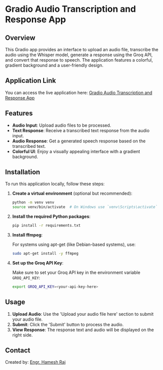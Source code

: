 # Gradio Audio Transcription and Response App

## Overview

This Gradio app provides an interface to upload an audio file, transcribe the audio using the Whisper model, generate a response using the Groq API, and convert that response to speech. The application features a colorful, gradient background and a user-friendly design.

## Application Link

You can access the live application here: [Gradio Audio Transcription and Response App](https://3e180f171a67076b30.gradio.live/)

## Features

- **Audio Input**: Upload audio files to be processed.
- **Text Response**: Receive a transcribed text response from the audio input.
- **Audio Response**: Get a generated speech response based on the transcribed text.
- **Colorful UI**: Enjoy a visually appealing interface with a gradient background.

## Installation

To run this application locally, follow these steps:

1. **Create a virtual environment** (optional but recommended):

    ```bash
    python -m venv venv
    source venv/bin/activate  # On Windows use `venv\Scripts\activate`
    ```

2. **Install the required Python packages**:

    ```bash
    pip install -r requirements.txt
    ```

3. **Install ffmpeg**:

    For systems using apt-get (like Debian-based systems), use:

    ```bash
    sudo apt-get install -y ffmpeg
    ```

4. **Set up the Groq API Key**:

    Make sure to set your Groq API key in the environment variable `GROQ_API_KEY`:

    ```bash
    export GROQ_API_KEY=<your-api-key-here>
    ```

## Usage

1. **Upload Audio**: Use the 'Upload your audio file here' section to submit your audio file.
2. **Submit**: Click the 'Submit' button to process the audio.
3. **View Response**: The response text and audio will be displayed on the right side.

## Contact

Created by: [Engr. Hamesh Raj](https://www.linkedin.com/in/datascientisthameshraj/)